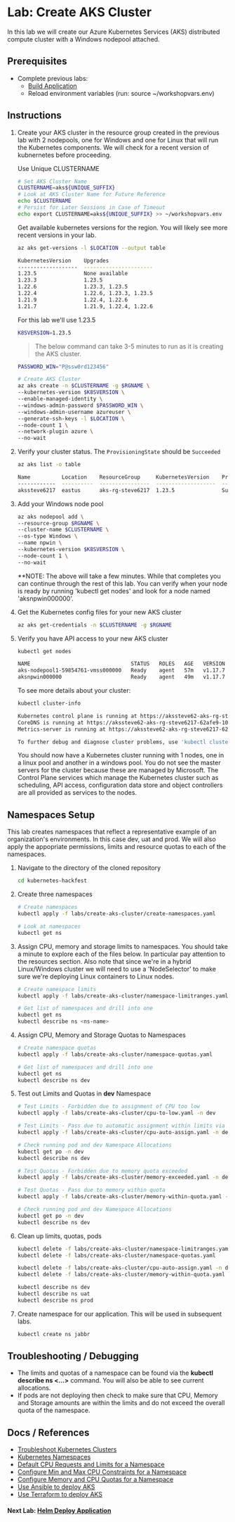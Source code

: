 # Lab: Create AKS Cluster

In this lab we will create our Azure Kubernetes Services (AKS) distributed compute cluster with a Windows nodepool attached.

## Prerequisites

* Complete previous labs:
    * [Build Application](../build-application/README.md)
    * Reload environment variables (run: source ~/workshopvars.env)

## Instructions

1. Create your AKS cluster in the resource group created in the previous lab with 2 nodepools, one for Windows and one for Linux that will run the Kubernetes components. We will check for a recent version of kubnernetes before proceeding. 

   Use Unique CLUSTERNAME

   ```bash
   # Set AKS Cluster Name
   CLUSTERNAME=aks${UNIQUE_SUFFIX}
   # Look at AKS Cluster Name for Future Reference
   echo $CLUSTERNAME
   # Persist for Later Sessions in Case of Timeout
   echo export CLUSTERNAME=aks${UNIQUE_SUFFIX} >> ~/workshopvars.env
   ```

   Get available kubernetes versions for the region. You will likely see more recent versions in your lab.

   ```bash
   az aks get-versions -l $LOCATION --output table

   KubernetesVersion    Upgrades
   -------------------  ----------------------
   1.23.5               None available
   1.23.3               1.23.5
   1.22.6               1.23.3, 1.23.5
   1.22.4               1.22.6, 1.23.3, 1.23.5
   1.21.9               1.22.4, 1.22.6
   1.21.7               1.21.9, 1.22.4, 1.22.6
   ```

   For this lab we'll use 1.23.5

   ```bash
   K8SVERSION=1.23.5
   ```

   > The below command can take 3-5 minutes to run as it is creating the AKS cluster.

   ```bash
   PASSWORD_WIN="P@ssw0rd123456"

   # Create AKS Cluster
   az aks create -n $CLUSTERNAME -g $RGNAME \
   --kubernetes-version $K8SVERSION \
   --enable-managed-identity \
   --windows-admin-password $PASSWORD_WIN \
   --windows-admin-username azureuser \
   --generate-ssh-keys -l $LOCATION \
   --node-count 1 \
   --network-plugin azure \
   --no-wait
   ```

1. Verify your cluster status. The `ProvisioningState` should be `Succeeded`

    ```bash
    az aks list -o table
    ```

    ```bash
    Name          Location    ResourceGroup     KubernetesVersion    ProvisioningState    Fqdn
    ------------  ----------  ----------------  -------------------  -------------------  ----------------------------------------------------------------
    akssteve6217  eastus      aks-rg-steve6217  1.23.5               Succeeded             akssteve62-aks-rg-steve6217-62afe9-10a899bd.hcp.eastus.azmk8s.io
    ```

1. Add your Windows node pool

    ```bash
    az aks nodepool add \
    --resource-group $RGNAME \
    --cluster-name $CLUSTERNAME \
    --os-type Windows \
    --name npwin \
    --kubernetes-version $K8SVERSION \
    --node-count 1 \
    --no-wait
    ```
    **NOTE: The above will take a few minutes. While that completes you can continue through the rest of this lab. You can verify when your node is ready by running 'kubectl get nodes' and look for a node named 'aksnpwin000000'.

1. Get the Kubernetes config files for your new AKS cluster

    ```bash
    az aks get-credentials -n $CLUSTERNAME -g $RGNAME
    ```

1. Verify you have API access to your new AKS cluster

    ```bash
    kubectl get nodes
    ```

    ```bash
    NAME                                STATUS   ROLES   AGE   VERSION
    aks-nodepool1-59854761-vmss000000   Ready    agent   57m   v1.17.7
    aksnpwin000000                      Ready    agent   49m   v1.17.7
    ```

    To see more details about your cluster:

    ```bash
    kubectl cluster-info
    ```

    ```bash
   Kubernetes control plane is running at https://akssteve62-aks-rg-steve6217-62afe9-10a899bd.hcp.eastus.azmk8s.io:443
   CoreDNS is running at https://akssteve62-aks-rg-steve6217-62afe9-10a899bd.hcp.eastus.azmk8s.io:443/api/v1/namespaces/kube-system/services/kube-dns:dns/proxy
   Metrics-server is running at https://akssteve62-aks-rg-steve6217-62afe9-10a899bd.hcp.eastus.azmk8s.io:443/api/v1/namespaces/kube-system/services/https:metrics-server:/proxy

   To further debug and diagnose cluster problems, use 'kubectl cluster-info dump'.
    ```

    You should now have a Kubernetes cluster running with 1 nodes, one in a linux pool and another in a windows pool. You do not see the master servers for the cluster because these are managed by Microsoft. The Control Plane services which manage the Kubernetes cluster such as scheduling, API access, configuration data store and object controllers are all provided as services to the nodes.

## Namespaces Setup

This lab creates namespaces that reflect a representative example of an organization's environments. In this case dev, uat and prod. We will also apply the appopriate permissions, limits and resource quotas to each of the namespaces.

1. Navigate to the directory of the cloned repository

   ```bash
   cd kubernetes-hackfest
   ```

2. Create three namespaces

   ```bash
   # Create namespaces
   kubectl apply -f labs/create-aks-cluster/create-namespaces.yaml

   # Look at namespaces
   kubectl get ns
   ```

3. Assign CPU, memory and storage limits to namespaces. You should take a minute to explore each of the files below. In particular pay attention to the resources section. Also note that since we're in a hybrid Linux/Windows cluster we will need to use a 'NodeSelector' to make sure we're deploying Linux containers to Linux nodes.

   ```bash
   # Create namespace limits
   kubectl apply -f labs/create-aks-cluster/namespace-limitranges.yaml

   # Get list of namespaces and drill into one
   kubectl get ns
   kubectl describe ns <ns-name>
   ```

4. Assign CPU, Memory and Storage Quotas to Namespaces

   ```bash
   # Create namespace quotas
   kubectl apply -f labs/create-aks-cluster/namespace-quotas.yaml

   # Get list of namespaces and drill into one
   kubectl get ns
   kubectl describe ns dev
   ```

5. Test out Limits and Quotas in **dev** Namespace

   ```bash
   # Test Limits - Forbidden due to assignment of CPU too low
   kubectl apply -f labs/create-aks-cluster/cpu-to-low.yaml -n dev

   # Test Limits - Pass due to automatic assignment within limits via defaults
   kubectl apply -f labs/create-aks-cluster/cpu-auto-assign.yaml -n dev

   # Check running pod and dev Namespace Allocations
   kubectl get po -n dev
   kubectl describe ns dev

   # Test Quotas - Forbidden due to memory quota exceeded
   kubectl apply -f labs/create-aks-cluster/memory-exceeded.yaml -n dev

   # Test Quotas - Pass due to memory within quota
   kubectl apply -f labs/create-aks-cluster/memory-within-quota.yaml -n dev

   # Check running pod and dev Namespace Allocations
   kubectl get po -n dev
   kubectl describe ns dev
   ```

6. Clean up limits, quotas, pods

   ```bash
   kubectl delete -f labs/create-aks-cluster/namespace-limitranges.yaml
   kubectl delete -f labs/create-aks-cluster/namespace-quotas.yaml

   kubectl delete -f labs/create-aks-cluster/cpu-auto-assign.yaml -n dev
   kubectl delete -f labs/create-aks-cluster/memory-within-quota.yaml -n dev

   kubectl describe ns dev
   kubectl describe ns uat
   kubectl describe ns prod
   ```

7. Create namespace for our application. This will be used in subsequent labs.

   ```bash
   kubectl create ns jabbr
   ```

## Troubleshooting / Debugging

- The limits and quotas of a namespace can be found via the **kubectl describe ns <...>** command. You will also be able to see current allocations.
- If pods are not deploying then check to make sure that CPU, Memory and Storage amounts are within the limits and do not exceed the overall quota of the namespace.

## Docs / References

- [Troubleshoot Kubernetes Clusters](https://kubernetes.io/docs/tasks/debug-application-cluster/debug-cluster)
- [Kubernetes Namespaces](https://kubernetes.io/docs/concepts/overview/working-with-objects/namespaces/)
- [Default CPU Requests and Limits for a Namespace](https://kubernetes.io/docs/tasks/administer-cluster/manage-resources/cpu-default-namespace/)
- [Configure Min and Max CPU Constraints for a Namespace](https://kubernetes.io/docs/tasks/administer-cluster/manage-resources/cpu-constraint-namespace/)
- [Configure Memory and CPU Quotas for a Namespace](https://kubernetes.io/docs/tasks/administer-cluster/manage-resources/quota-memory-cpu-namespace/)
- [Use Ansible to deploy AKS](https://docs.microsoft.com/en-us/azure/ansible/ansible-create-configure-aks?toc=%2Fen-us%2Fazure%2Faks%2FTOC.json&bc=%2Fen-us%2Fazure%2Fbread%2Ftoc.json)
- [Use Terraform to deploy AKS](https://docs.microsoft.com/en-us/azure/terraform/terraform-create-k8s-cluster-with-tf-and-aks?toc=%2Fen-us%2Fazure%2Faks%2FTOC.json&bc=%2Fen-us%2Fazure%2Fbread%2Ftoc.json)

#### Next Lab: [Helm Deploy Application](../helm-setup-deploy/README.md)
